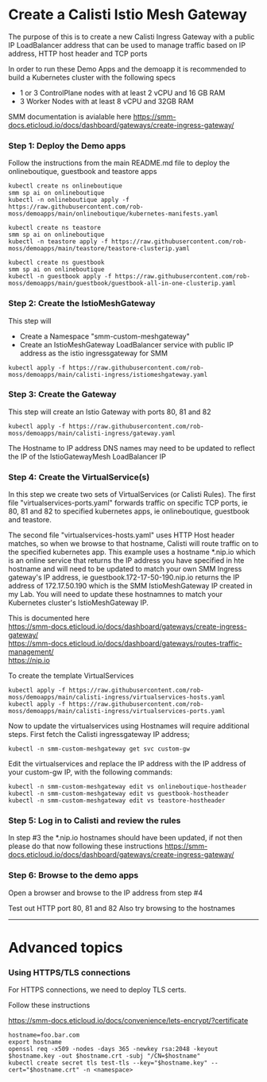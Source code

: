 # Create a Calisti Istio Mesh Gateway

The purpose of this is to create a new Calisti Ingress Gateway with a public IP LoadBalancer address that can be used to manage traffic based on IP address, HTTP host header and TCP ports

In order to run these Demo Apps and the demoapp it is recommended to build a Kubernetes cluster with the following specs
* 1 or 3 ControlPlane nodes with at least 2 vCPU and 16 GB RAM
* 3 Worker Nodes with at least 8 vCPU and 32GB RAM



SMM documentation is avialable here
https://smm-docs.eticloud.io/docs/dashboard/gateways/create-ingress-gateway/


### Step 1: Deploy the Demo apps
Follow the instructions from the main README.md file to deploy the onlineboutique, guestbook and teastore apps

```
kubectl create ns onlineboutique
smm sp ai on onlineboutique
kubectl -n onlineboutique apply -f https://raw.githubusercontent.com/rob-moss/demoapps/main/onlineboutique/kubernetes-manifests.yaml

kubectl create ns teastore
smm sp ai on onlineboutique
kubectl -n teastore apply -f https://raw.githubusercontent.com/rob-moss/demoapps/main/teastore/teastore-clusterip.yaml

kubectl create ns guestbook
smm sp ai on onlineboutique
kubectl -n guestbook apply -f https://raw.githubusercontent.com/rob-moss/demoapps/main/guestbook/guestbook-all-in-one-clusterip.yaml
```



### Step 2: Create the IstioMeshGateway

This step will
- Create a Namespace "smm-custom-meshgateway"
- Create an IstioMeshGateway LoadBalancer service with public IP address as the istio ingressgateway for SMM


```
kubectl apply -f https://raw.githubusercontent.com/rob-moss/demoapps/main/calisti-ingress/istiomeshgateway.yaml
```

### Step 3: Create the Gateway
This step will create an Istio Gateway with ports 80, 81 and 82

```
kubectl apply -f https://raw.githubusercontent.com/rob-moss/demoapps/main/calisti-ingress/gateway.yaml
```

The Hostname to IP address DNS names may need to be updated to reflect the IP of the IstioGatewayMesh LoadBalancer IP


### Step 4: Create the VirtualService(s)

In this step we create two sets of VirtualServices (or Calisti Rules).  The first file  "virtualservices-ports.yaml" forwards traffic on specific TCP ports, ie 80, 81 and 82 to specified kubernetes apps, ie onlineboutique, guestbook and teastore.  

The second file "virtualservices-hosts.yaml" uses HTTP Host header matches, so when we browse to that hostname, Calisti will route traffic on to the specified kubernetes app. This example uses a hostname *.nip.io which is an online service that returns the IP address you have specified in hte hostname and will need to be updated to match your own SMM Ingress gateway's IP address, ie guestbook.172-17-50-190.nip.io returns the IP address of 172.17.50.190 which is the SMM IstioMeshGateway IP created in my Lab.  You will need to update these hostnamnes to match your Kubernetes cluster's IstioMeshGateway IP.  

This is documented here  
https://smm-docs.eticloud.io/docs/dashboard/gateways/create-ingress-gateway/  
https://smm-docs.eticloud.io/docs/dashboard/gateways/routes-traffic-management/  
https://nip.io  


To create the template VirtualServices
```
kubectl apply -f https://raw.githubusercontent.com/rob-moss/demoapps/main/calisti-ingress/virtualservices-hosts.yaml
kubectl apply -f https://raw.githubusercontent.com/rob-moss/demoapps/main/calisti-ingress/virtualservices-ports.yaml
```

Now to update the virtualservices using Hostnames will require additional steps.  First fetch the Calisti ingressgateway IP address;  
```
kubectl -n smm-custom-meshgateway get svc custom-gw
```

Edit the virtualservices and replace the IP address with the IP address of your custom-gw IP, with the following commands:

```
kubectl -n smm-custom-meshgateway edit vs onlineboutique-hostheader
kubectl -n smm-custom-meshgateway edit vs guestbook-hostheader
kubectl -n smm-custom-meshgateway edit vs teastore-hostheader
```


### Step 5: Log in to Calisti and review the rules

In step #3 the *.nip.io hostnames should have been updated, if not then please do that now following these instructions
https://smm-docs.eticloud.io/docs/dashboard/gateways/create-ingress-gateway/


### Step 6: Browse to the demo apps

Open a browser and browse to the IP address from step #4

Test out HTTP port 80, 81 and 82
Also try browsing to the hostnames














---
















# Advanced topics

### Using HTTPS/TLS connections
For HTTPS connections, we need to deploy TLS certs.  

Follow these instructions

https://smm-docs.eticloud.io/docs/convenience/lets-encrypt/?certificate


```
hostname=foo.bar.com
export hostname
openssl req -x509 -nodes -days 365 -newkey rsa:2048 -keyout $hostname.key -out $hostname.crt -subj "/CN=$hostname"
kubectl create secret tls test-tls --key="$hostname.key" --cert="$hostname.crt" -n <namespace>
```
